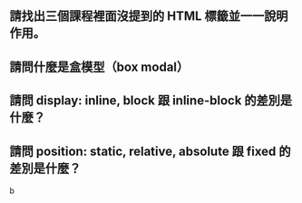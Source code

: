 ## 請找出三個課程裡面沒提到的 HTML 標籤並一一說明作用。


## 請問什麼是盒模型（box modal）


## 請問 display: inline, block 跟 inline-block 的差別是什麼？


## 請問 position: static, relative, absolute 跟 fixed 的差別是什麼？

b